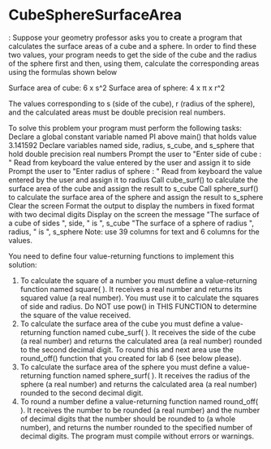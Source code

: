 # CubeSphereSurfaceArea

: Suppose your geometry professor asks you to create a program that calculates the surface areas 
of a cube and a sphere.
In order to find these two values, your program needs to get the side of the cube and the radius of the 
sphere first and then, using them, calculate the corresponding areas using the formulas shown below

Surface area of cube: 6 x s^2
Surface area of sphere: 4 x π x r^2

The values corresponding to s (side of the cube), r (radius of the sphere), and the calculated areas must be
double precision real numbers.

To solve this problem your program must perform the following tasks:
Declare a global constant variable named PI above main() that holds value 3.141592
Declare variables named side, radius, s_cube, and s_sphere that hold double precision real numbers
Prompt the user to "Enter side of cube : "
Read from keyboard the value entered by the user and assign it to side
Prompt the user to "Enter radius of sphere : "
Read from keyboard the value entered by the user and assign it to radius
Call cube_surf() to calculate the surface area of the cube and assign the result to s_cube
Call sphere_surf() to calculate the surface area of the sphere and assign the result to s_sphere
Clear the screen
Format the output to display the numbers in fixed format with two decimal digits
Display on the screen the message
 "The surface of a cube of sides ", side, " is ", s_cube
"The surface of a sphere of radius ", radius, " is ", s_sphere
Note: use 39 columns for text and 6 columns for the values.


You need to define four value-returning functions to implement this solution:
1) To calculate the square of a number you must define a value-returning function named square( ). It
receives a real number and returns its squared value (a real number). You must use it to calculate the
squares of side and radius. Do NOT use pow() in THIS FUNCTION to determine the square of the 
value received.
2) To calculate the surface area of the cube you must define a value-returning function named
cube_surf( ). It receives the side of the cube (a real number) and returns the calculated area (a real 
number) rounded to the second decimal digit. To round this and next area use the round_off() function 
that you created for lab 6 (see below please).
3) To calculate the surface area of the sphere you must define a value-returning function named
sphere_surf( ). It receives the radius of the sphere (a real number) and returns the calculated area (a real 
number) rounded to the second decimal digit.
4) To round a number define a value-returning function named round_off( ). It receives the number to 
be rounded (a real number) and the number of decimal digits that the number should be rounded to (a 
whole number), and returns the number rounded to the specified number of decimal digits.
The program must compile without errors or warnings.
